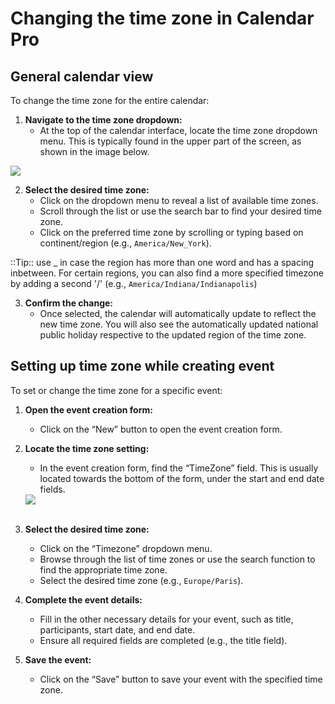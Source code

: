 # Changing the time zone in Calendar Pro

## General calendar view

To change the time zone for the entire calendar:

1. **Navigate to the time zone dropdown:**
   - At the top of the calendar interface, locate the time zone dropdown menu. This is typically found in the upper part of the screen, as shown in the image below.

<div class="intercom-container"><img src="/assets/img/teams-pro/image_104.png"></div>

2. **Select the desired time zone:**
   - Click on the dropdown menu to reveal a list of available time zones.
   - Scroll through the list or use the search bar to find your desired time zone.
   - Click on the preferred time zone by scrolling or typing based on continent/region (e.g., `America/New_York`).

::Tip:: use _ in case the region has more than one word and has a spacing inbetween. For certain regions, you can also find a more specified timezone by adding a second '/' (e.g., `America/Indiana/Indianapolis`)

3. **Confirm the change:**
   - Once selected, the calendar will automatically update to reflect the new time zone. You will also see the automatically updated national public holiday respective to the updated region of the time zone.


## Setting up time zone while creating event

To set or change the time zone for a specific event:

1. **Open the event creation form:**
   - Click on the “New” button to open the event creation form.

2. **Locate the time zone setting:**
   - In the event creation form, find the “TimeZone” field. This is usually located towards the bottom of the form, under the start and end date fields.
   
   <div class="intercom-container"><img src="/assets/img/teams-pro/timezone-event.png"></div>

   <br>

3. **Select the desired time zone:**
   - Click on the “Timezone” dropdown menu.
   - Browse through the list of time zones or use the search function to find the appropriate time zone.
   - Select the desired time zone (e.g., `Europe/Paris`).

4. **Complete the event details:**
   - Fill in the other necessary details for your event, such as title, participants, start date, and end date.
   - Ensure all required fields are completed (e.g., the title field).

5. **Save the event:**
   - Click on the “Save” button to save your event with the specified time zone.


<Intercom />
<Clarity />
<GoogleAnalytics />


